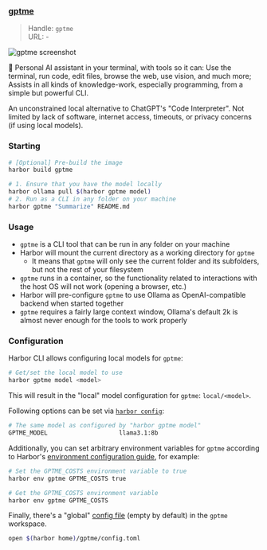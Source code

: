 ### [gptme](https://github.com/ErikBjare/gptme)

> Handle: `gptme`<br/>
> URL: -

![gptme screenshot](gptme.png)

📜 Personal AI assistant in your terminal, with tools so it can:
Use the terminal, run code, edit files, browse the web, use vision, and much more;
Assists in all kinds of knowledge-work, especially programming, from a simple but powerful CLI.

An unconstrained local alternative to ChatGPT's "Code Interpreter".
Not limited by lack of software, internet access, timeouts, or privacy concerns (if using local models).

### Starting

```bash
# [Optional] Pre-build the image
harbor build gptme

# 1. Ensure that you have the model locally
harbor ollama pull $(harbor gptme model)
# 2. Run as a CLI in any folder on your machine
harbor gptme "Summarize" README.md
```

### Usage

- `gptme` is a CLI tool that can be run in any folder on your machine
- Harbor will mount the current directory as a working directory for `gptme`
  - It means that `gptme` will only see the current folder and its subfolders, but not the rest of your filesystem
- `gptme` runs in a container, so the functionality related to interactions with the host OS will not work (opening a browser, etc.)
- Harbor will pre-configure `gptme` to use Ollama as OpenAI-compatible backend when started together
- `gptme` requires a fairly large context window, Ollama's default 2k is almost never enough for the tools to work properly

### Configuration

Harbor CLI allows configuring local models for `gptme`:

```bash
# Get/set the local model to use
harbor gptme model <model>
```

This will result in the "local" model configuration for `gptme`: `local/<model>`.

Following options can be set via [`harbor config`](./3.-Harbor-CLI-Reference#harbor-config):

```bash
# The same model as configured by "harbor gptme model"
GPTME_MODEL                    llama3.1:8b
```

Additionally, you can set arbitrary environment variables for `gptme` according to Harbor's [environment configuration guide](./1.-Harbor-User-Guide#environment-variables), for example:

```bash
# Set the GPTME_COSTS environment variable to true
harbor env gptme GPTME_COSTS true

# Get the GPTME_COSTS environment variable
harbor env gptme GPTME_COSTS
```

Finally, there's a "global" [config file](https://gptme.org/docs/config.html) (empty by default) in the `gptme` workspace.

```bash
open $(harbor home)/gptme/config.toml
```